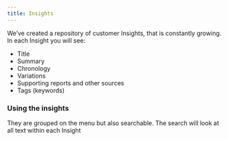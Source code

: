 ```yaml
---
title: Insights
---
```

We’ve created a repository of customer Insights, that is constantly growing.
In each Insight you will see:
- Title
- Summary
- Chronology
- Variations
- Supporting reports and other sources
- Tags (keywords)


### Using the insights
They are grouped on the menu but also searchable. The search will look at all text within each Insight
